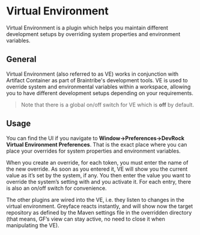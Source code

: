 # Virtual Environment

Virtual Environment is a plugin which helps you maintain different development setups by overriding system properties and environment variables.

## General

Virtual Environment (also referred to as VE) works in conjunction with Artifact Container as part of Braintribe's development tools. VE is used to override system and environmental variables within a workspace, allowing you to have different development setups depending on your requirements.

> Note that there is a global on/off switch for VE which is **off** by default.

## Usage

You can find the UI if you navigate to **Window->Preferences->DevRock Virtual Environment Preferences**. That is the exact place where you can place your overrides for system properties and environment variables.

When you create an override, for each token, you must enter the name of the new override. As soon as you entered it, VE will show you the current value as it’s set by the system, if any. You then enter the value you want to override the system’s setting with and you activate it. For each entry, there is also an on/off switch for convenience.

The other plugins are wired into the VE, i.e. they listen to changes in the virtual environment. Greyface reacts instantly, and will show now the target repository as defined by the Maven settings file in the overridden directory (that means, GF’s view can stay active, no need to close it when manipulating the VE).
